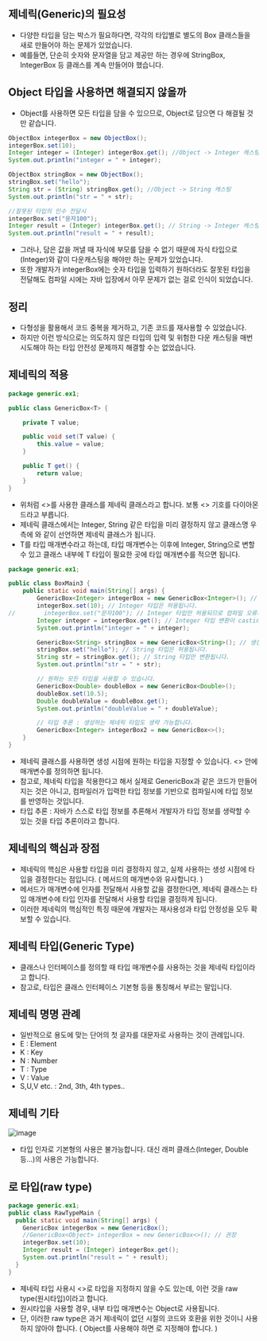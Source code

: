제네릭(Generic)의 필요성
--------------------------------
- 다양한 타입을 담는 박스가 필요하다면, 각각의 타입별로 별도의 Box 클래스들을 새로 만들어야 하는 문제가 있었습니다.
- 예를들면, 단순히 숫자와 문자열을 담고 제공만 하는 경우에 StringBox, IntegerBox 등 클래스를 계속 만들어야 했습니다.

Object 타입을 사용하면 해결되지 않을까
------------------------------------
- Object를 사용하면 모든 타입을 담을 수 있으므로, Object로 담으면 다 해결될 것만 같습니다.

```java
ObjectBox integerBox = new ObjectBox();
integerBox.set(10);
Integer integer = (Integer) integerBox.get(); //Object -> Integer 캐스팅
System.out.println("integer = " + integer);

ObjectBox stringBox = new ObjectBox();
stringBox.set("hello");
String str = (String) stringBox.get(); //Object -> String 캐스팅
System.out.println("str = " + str);

//잘못된 타입의 인수 전달시
integerBox.set("문자100");
Integer result = (Integer) integerBox.get(); // String -> Integer 캐스팅 예외
System.out.println("result = " + result);
```
- 그러나, 담은 값을 꺼낼 때 자식에 부모를 담을 수 없기 때문에 자식 타입으로 (Integer)와 같이 다운캐스팅을 해야만 하는 문제가 있었습니다.
- 또한 개발자가 integerBox에는 숫자 타입을 입력하기 원하더라도 잘못된 타입을 전달해도 컴파일 시에는 자바 입장에서 아무 문제가 없는 걸로 인식이 되었습니다.

정리
-------------------------------------
- 다형성을 활용해서 코드 중복을 제거하고, 기존 코드를 재사용할 수 있었습니다.
- 하지만 이런 방식으로는 의도하지 않은 타입의 입력 및 위험한 다운 캐스팅을 매번 시도해야 하는 타입 안전성 문제까지 해결할 수는 없었습니다.

제네릭의 적용
-----------------------------------------
```java
package generic.ex1;

public class GenericBox<T> {

    private T value;

    public void set(T value) {
        this.value = value;
    }

    public T get() {
        return value;
    }
}
```
- 위처럼 <>를 사용한 클래스를 제네릭 클래스라고 합니다. 보통 <> 기호를 다이아몬드라고 부릅니다.
- 제네릭 클래스에서는 Integer, String 같은 타입을 미리 결정하지 않고 클래스명 우측에 <T>와 같이 선언하면 제네릭 클래스가 됩니다.
- T를 타입 매개변수라고 하는데, 타입 매개변수는 이후에 Integer, String으로 변할 수 있고 클래스 내부에 T 타입이 필요한 곳에 타입 매개변수를 적으면 됩니다.

```java
package generic.ex1;

public class BoxMain3 {
    public static void main(String[] args) {
        GenericBox<Integer> integerBox = new GenericBox<Integer>(); // 생성 시점에 T의 타입을 Integer로 결정했습니다.
        integerBox.set(10); // Integer 타입은 허용됩니다.
//        integerBox.set("문자100"); // Integer 타입만 허용되므로 컴파일 오류가 발생합니다.
        Integer integer = integerBox.get(); // Integer 타입 변환이 casting 없이 이루어집니다.
        System.out.println("integer = " + integer);

        GenericBox<String> stringBox = new GenericBox<String>(); // 생성 시점에 T의 타입을 String으로 결정했습니다.
        stringBox.set("hello"); // String 타입은 허용됩니다.
        String str = stringBox.get(); // String 타입만 변환됩니다.
        System.out.println("str = " + str);

        // 원하는 모든 타입을 사용할 수 있습니다.
        GenericBox<Double> doubleBox = new GenericBox<Double>();
        doubleBox.set(10.5);
        Double doubleValue = doubleBox.get();
        System.out.println("doubleValue = " + doubleValue);

        // 타입 추론 : 생성하는 제네릭 타입도 생략 가능합니다.
        GenericBox<Integer> integerBox2 = new GenericBox<>();
    }
}
```

- 제네릭 클래스를 사용하면 생성 시점에 원하는 타입을 지정할 수 있습니다. <> 안에 매개변수를 정의하면 됩니다.
- 참고로, 제네릭 타입을 적용한다고 해서 실제로 GenericBox<String>과 같은 코드가 만들어지는 것은 아니고, 컴파일러가 입력한 타입 정보를 기반으로 컴파일시에 타입 정보를 반영하는 것입니다.
- 타입 추론 : 자바가 스스로 타입 정보를 추론해서 개발자가 타입 정보를 생략할 수 있는 것을 타입 추론이라고 합니다.

제네릭의 핵심과 장점
---------------------------------------
- 제네릭의 핵심은 사용할 타입을 미리 결정하지 않고, 실제 사용하는 생성 시점에 타입을 결정한다는 점입니다. ( 메서드의 매개변수와 유사합니다. )
- 메서드가 매개변수에 인자를 전달해서 사용할 값을 결정한다면, 제네릭 클래스는 타입 매개변수에 타입 인자를 전달해서 사용할 타입을 결정하게 됩니다.
- 이러한 제네릭의 핵심적인 특징 때문에 개발자는 재사용성과 타입 안정성을 모두 확보할 수 있습니다.

제네릭 타입(Generic Type)
--------------------------------------
- 클래스나 인터페이스를 정의할 때 타입 매개변수를 사용하는 것을 제네릭 타입이라고 합니다.
- 참고로, 타입은 클래스 인터페이스 기본형 등을 통칭해서 부르는 말입니다.

제네릭 명명 관례
----------------------------------------------
- 일반적으로 용도에 맞는 단어의 첫 글자를 대문자로 사용하는 것이 관례입니다.
- E : Element
- K : Key
- N : Number
- T : Type
- V : Value
- S,U,V etc. : 2nd, 3th, 4th types..

제네릭 기타
-------------------------------------------------
![image](https://github.com/user-attachments/assets/061dbb50-2d8c-44da-9668-1684d2bd02b5)

- 타입 인자로 기본형의 사용은 불가능합니다. 대신 래퍼 클래스(Integer, Double 등...)의 사용은 가능합니다.

로 타입(raw type)
-------------------------------------------------
```java
package generic.ex1;
public class RawTypeMain {
  public static void main(String[] args) {
    GenericBox integerBox = new GenericBox();
    //GenericBox<Object> integerBox = new GenericBox<>(); // 권장
    integerBox.set(10);
    Integer result = (Integer) integerBox.get();
    System.out.println("result = " + result);
  }
}
```
- 제네릭 타입 사용시 <>로 타입을 지정하지 않을 수도 있는데, 이런 것을 raw type(원시타입)이라고 합니다.
- 원시타입을 사용할 경우, 내부 타입 매개변수는 Object로 사용됩니다.
- 단, 이러한 raw type은 과거 제네릭이 없던 시절의 코드와 호환을 위한 것이니 사용하지 않아야 합니다. ( Object를 사용해야 하면 <Object>로 지정해야 합니다. )



